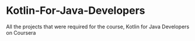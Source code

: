 # Kotlin-For-Java-Developers
All the projects that were required for the course, Kotlin for Java Developers on Coursera
